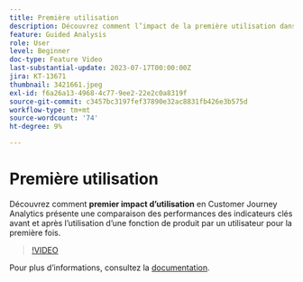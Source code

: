 ```yaml
---
title: Première utilisation
description: Découvrez comment l’impact de la première utilisation dans Customer Journey Analytics présente une comparaison des performances des indicateurs clés avant et après l’utilisation par un utilisateur d’une fonctionnalité de produit pour la première fois.
feature: Guided Analysis
role: User
level: Beginner
doc-type: Feature Video
last-substantial-update: 2023-07-17T00:00:00Z
jira: KT-13671
thumbnail: 3421661.jpeg
exl-id: f6a26a13-4968-4c77-9ee2-22e2c0a8319f
source-git-commit: c3457bc3197fef37890e32ac8831fb426e3b575d
workflow-type: tm+mt
source-wordcount: '74'
ht-degree: 9%

---
```


# Première utilisation

Découvrez comment **premier impact d’utilisation** en Customer Journey Analytics présente une comparaison des performances des indicateurs clés avant et après l’utilisation d’une fonction de produit par un utilisateur pour la première fois.

>[!VIDEO](https://video.tv.adobe.com/v/3421661/?learn=on)

Pour plus dʼinformations, consultez la [documentation](https://experienceleague.adobe.com/docs/analytics-platform/using/guided-analysis/impact/first-use.html?lang=fr).

